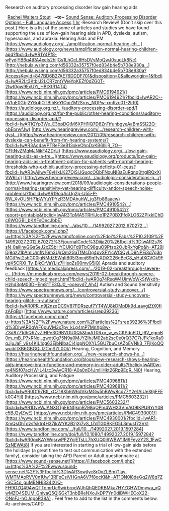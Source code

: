 

Research on auditory processing disorder low gain hearing aids

**‎  ‎** [Rachel Walters Stout](https://www.facebook.com/rachel.b.walters?__tn__=%2CdC-R-R&eid=ARCvw_0pn88_h92zsuY-cwdsM3KuOuzum6c43ZITcCqCz2OIFMM6bu2R0WnqSKI8CeT5rfwghBYlc8zw&hc_ref=ARR3_bm-khoVYNzWh_nymLAqc-DYyPMmQtgiRdC_RkrGGqs6FEEqADTSky2ofuUJccE&fref=nf) 
 
**~to~**
  [Sound Sense: Auditory Processing Disorder Options - Full Language Access](https://www.facebook.com/groups/1769149956464963/?ref=nf_target&fref=nf) 
 [1 hr](https://www.facebook.com/groups/1769149956464963/permalink/2813272998719315/)  ·Research Review!
(Don’t skip over this post.)
Here is a list of the some of articles and studies we have found supporting the use of low-gain hearing aids in APD, dyslexia, autism, hyperacusis, and apraxia:
Hearing Aids and FM
 [https://www.audiology.org/…/amplification-normal-hearing-ch…](https://www.audiology.org/news/amplification-normal-hearing-children-apd?fbclid=IwAR1Y4Pf8-wFydjYB6q4tRA4xeIs2hIjGs1LhOcL8HsDVyMoQwJ0suoLk8Nc) 
 [http://nebula.wsimg.com/d56332a35757f0ed834b4e5b708e930a…](http://nebula.wsimg.com/d56332a35757f0ed834b4e5b708e930a?AccessKeyId=847BD6B27AE76DDDF701&disposition=0&alloworigin=1&fbclid=IwAR2Lt3KtblJ2LCR7zntYWeYpKEZf0dZG0T-2Iwt0gw9ExUYi_HBtXtR14T4) 
 [https://www.ncbi.nlm.nih.gov/pmc/articles/PMC6194921/](https://www.ncbi.nlm.nih.gov/pmc/articles/PMC6194921/?fbclid=IwAR2C--pVfqE0Gbj2Y6r4jOTBIhKeYIOqjZM2Srqs_NOPw-xmRzc0T-2lrI0) 
 [https://audiology.org.nz/…/auditory-processing-disorder-apd/](https://audiology.org.nz/for-the-public/other-hearing-conditions/auditory-processing-disorder-apd/?fbclid=IwAR1QYp3We_E3bpDGtM6XPH1lQ7D8ZnTtfunbgyeAaBmSSl22Q-obEbrwfJw) 
 [http://www.hearingreview.com/…/research-children-with-dysl…/](http://www.hearingreview.com/2012/09/research-children-with-dyslexia-can-benefit-from-fm-hearing-systems/?fbclid=IwAR3Ac4aVPTReF3eB13xkeOhpDxKB6IlijR_7O--CFItNvZMqMJNikF4ZDrU) 
 [https://www.eaudiology.org/…/low-gain-hearing-aids-as-a-tre…](https://www.eaudiology.org/products/low-gain-hearing-aids-as-a-treatment-option-for-patients-with-normal-hearing-thresholds-who-exhibit-auditory-processing-deficits-01-ceus?fbclid=IwAR3yAjlwyF8yHkLK27OjSiJGuqcOQbFNxuNI8aEuRqnq0trgIRQxXjVW6Lc) 
 [http://www.hearingreview.com/…/audiologic-considerations-p…/](http://www.hearingreview.com/2018/09/audiologic-considerations-people-normal-hearing-sensitivity-yet-hearing-difficulty-andor-speech-noise-problems/?fbclid=IwAR19oqAcUg2p-U55-P-8W_XvOU5HP1pWYuYPYzR3MDAhuhW_jg3Fb86aaew) 
 [https://www.ncbi.nlm.nih.gov/pmc/articles/PMC4910542/…](https://www.ncbi.nlm.nih.gov/pmc/articles/PMC4910542/?report=printable&fbclid=IwAR3TpMA5TRHlJco1PZP0BXFfdXLO62ZPlxkIChDc6WOGBI_bKXFsOecJbbE) 
 [https://www.tandfonline.com/…/abs/10.…/14992027.2012.670272…](https://l.facebook.com/l.php?u=https%3A%2F%2Fwww.tandfonline.com%2Fdoi%2Fabs%2F10.3109%2F14992027.2012.670272%3FjournalCode%3Diija20%26fbclid%3DIwAR2s7KsN_0aiIinyGGsSeJ2xZSbHYCUlOFd9TbC98guO9Ptsp2OJbRxYgPo&h=AT29jDj9qz21bAmIUmfN16m3UjrQm2GaTfMcDg4pvSFYjcWCjQyLD9NPEi3d7g3nMGtPwt2shG00jgNMdZEWgIiB05l3mnj69gRyXDiX226gBcC8_sHuIXGVOk9FvpK5CRXl_Ty_BjkCrVaYLiz7lHsqZs90mvG5jQ) 
Apraxia and auditory feedback
 [https://m.medicalxpress.com/…/2019-02-breakthrough-severe-c…](https://m.medicalxpress.com/news/2019-02-breakthrough-severe-child-speech-impediment.html?fbclid=IwAR0g74RsqW4UimVxWkStWxdh-Hzhd3qM03DHEm81TE3QJ0_-ocexvd7_Ah4) 
Autism and Sound Sensitivity
 [https://www.spectrumnews.org/…/controversial-study-uncover…/](https://www.spectrumnews.org/news/controversial-study-uncovers-hearing-glitch-in-autism/?fbclid=IwAR0PR_n9j2nzqDC9V87FDRszuf7YT4WJ8kDMpDk9d_aavgjZtX0fizAFqBo) 
 [https://www.nature.com/articles/srep39236](https://l.facebook.com/l.php?u=https%3A%2F%2Fwww.nature.com%2Farticles%2Fsrep39236%3Ffbclid%3DIwAR0qWF6puVM3x7py_kLg4mP7MnXp8w-Z3d8771dhQRZvZIHPe3O9BVOUXQk&h=AT0Rxq_w_vvCKPdnFtO_j6V_egmB0m_mB_P7xRNql_gwdtCg75N9a0MJYZlhJM02ab2sc0e0rQ37C7tJFk1kqRa9qJjuJaF_v9s4KiL1og63EjbNlbaCi4igpNOXYL5GU7buCsAZoEVNk3_7FjlKoQQwuibItXB6GBGQiJZCmSZL0Ok) 
Hearing, Cognition, and Memory
 [https://hearinghealthfoundation.org/…/new-research-shows-he…](https://hearinghealthfoundation.org/blogs/new-research-shows-hearing-aids-improve-brain-function-and-memory-in-older-adults?fbclid=IwAR0w-rq4NSf07acHW-L4Ltc3yAvCR18-A0a0nE4JmlliHkt26Rp9EgR_Ni0) 
Hearing, Auditory Processing, and Fatigue
 [https://www.ncbi.nlm.nih.gov/pmc/articles/PMC4096811/](https://www.ncbi.nlm.nih.gov/pmc/articles/PMC4096811/?fbclid=IwAR0Df97BtI_xCZ18Xb9W6dVkrMGw5hBWw8cd77Y2e1AIUeX6jFFEk0C4YjI) 
 [https://www.ncbi.nlm.nih.gov/pmc/articles/PMC5603232/](https://www.ncbi.nlm.nih.gov/pmc/articles/PMC5603232/?fbclid=IwAR1DvyWJANXGTgE6NfjkmR798qOPm4WHX3VmAG9IKPURYrY0Bc5BJ2ylZwE) 
 [https://www.ncbi.nlm.nih.gov/pmc/articles/PMC4930001/](https://www.ncbi.nlm.nih.gov/pmc/articles/PMC4930001/?fbclid=IwAR1-XmQsGhTdzsfsktr4H37jkWYKzB2jXj7vS_tZdTG0BKEG5L3musf72Vk) 
 [https://www.tandfonline.com/…/full/10…/14992027.2019.1597284](https://www.tandfonline.com/doi/full/10.1080/14992027.2019.1597284?fbclid=IwAR0qxKAYWqsrwPF2YcjETsLL7hXUQ0l6WBW1IM9FeyzY2S_1FwCSzNEWAt8) 
If you are interested in starting a trial of low-gain aids before the holidays (a great time to test out communication with the extended family), consider taking the APD Parent or Adult questionnaire at  [https://www.sound-sense.net/](https://l.facebook.com/l.php?u=https%3A%2F%2Fwww.sound-sense.net%2F%3Ffbclid%3DIwAR3owjIyc8rOxZLBm71lay-WMTMAoRVV0n1Uw13RFpCsiVHGnA6V7f8ocKI&h=AT1QN0l8deGq2W8q7Z-SC54o_guMBNHj334IXrQ-FH9OZQ494wQTTomrUc9wirbrpoWJhQhQEDKBMka7HYZGHWDmywa_vQwMZO4SEUM_GniyaQ5QjSGkT3nbBReNXoJkDP7Yn0diBWHECoX22-ONnFJ-hOJqpoR38A) .
Feel free to add to the list in the comments below.
#z-archives/CAPD
